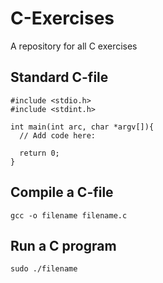 # C-Exercises
A repository for all C exercises

## Standard C-file

```
#include <stdio.h>
#include <stdint.h>

int main(int arc, char *argv[]){
  // Add code here:
  
  return 0;
}
```

## Compile a C-file

```
gcc -o filename filename.c
```

## Run a C program

```
sudo ./filename
```
